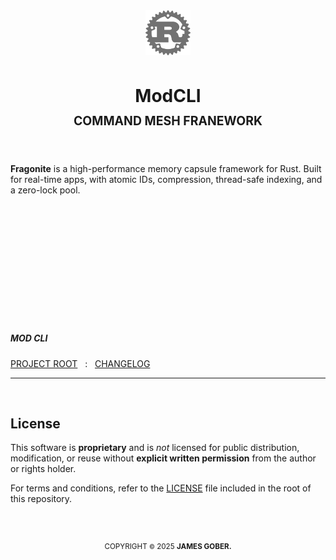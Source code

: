 <div align="center">
    <img width="72px" height="auto" src=".././docs/media/rust.svg" alt="Rust Logo">
    <h1>
        <strong>ModCLI</strong>
        <sup><br><sub>COMMAND MESH FRANEWORK</sup><br></sup>
    </h1>
</div>
<div>
    <br>
    <p>
        <strong>Fragonite</strong> is a high-performance memory capsule framework for Rust. 
        Built for real-time apps, with atomic IDs, compression, thread-safe indexing, and a zero-lock pool.
    </p>
    <br>
</div>





<br>
<br><br><br>
<br><br><br>
<br><br><br>

<h5>MOD CLI</h5>
<a href=".././README.md" title="ModCLI root">PROJECT ROOT</a> &nbsp; : &nbsp; 
<a href=".././CHANGELOG.md" title="Project Changelog">CHANGELOG</a>
<br>




<!--
:: LICENSE
============================================================================ -->
<div id="license">
    <hr><br>
    <h2>License</h2>
    <p>
        This software is <strong>proprietary</strong> and is <em>not</em> licensed for public distribution, modification, or reuse without
        <strong>explicit written permission</strong> from the author or rights holder.
    </p>
    <p>
        For terms and conditions, refer to the <a href=".././LICENSE" title="View License">LICENSE</a> file included in the root of this repository.
    </p>
</div>


<!--
:: COPYRIGHT
============================================================================ -->
<div align="center">
  <br><h2></h2>
  <sup>COPYRIGHT <small>&copy;</small> 2025 <strong>JAMES GOBER.</strong></sup>
</div>